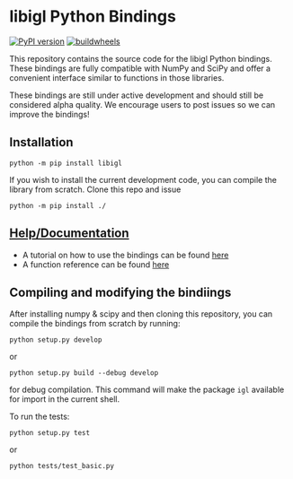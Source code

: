 # libigl Python Bindings
[![PyPI version](https://badge.fury.io/py/libigl.svg)](https://pypi.org/project/libigl/)
[![buildwheels](https://github.com/libigl/libigl-python-bindings/actions/workflows/wheels.yml/badge.svg)](https://github.com/libigl/libigl-python-bindings/actions/workflows/wheels.yml?query=branch%3Amain)


This repository contains the source code for the libigl Python bindings. These bindings are fully compatible with NumPy and SciPy and offer a convenient interface similar to functions in those libraries.

These bindings are still under active development and should still be considered alpha quality. We encourage users to post issues so we can improve the bindings!

## Installation

```
python -m pip install libigl
```

If you wish to install the current development code, you can compile the library from scratch. Clone this repo and issue

```
python -m pip install ./
```


## [Help/Documentation](https://libigl.github.io/libigl-python-bindings/)

* A tutorial on how to use the bindings can be found [here](https://libigl.github.io/libigl-python-bindings/tutorials/)
* A function reference can be found [here](https://libigl.github.io/libigl-python-bindings/igl_docs/)

## Compiling and modifying the bindiings
After installing numpy & scipy and then cloning this repository, you can compile the bindings from scratch by running:

```
python setup.py develop
```

or

```
python setup.py build --debug develop
```

for debug compilation. This command will make the package `igl` available for import in the
current shell.

To run the tests:

```
python setup.py test
```

or

```
python tests/test_basic.py
```

